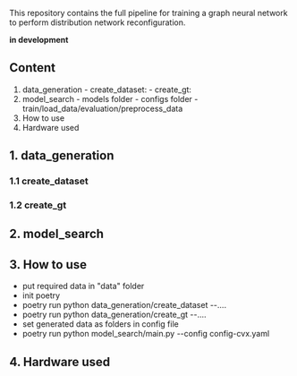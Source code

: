 This repository contains the full pipeline for training a graph neural network to perform distribution network reconfiguration. 

**in development**

## Content
1. data_generation
          - create_dataset:
          - create_gt:
2. model_search
          - models folder
          - configs folder
          - train/load_data/evaluation/preprocess_data
3. How to use
4. Hardware used

## 1. data_generation

### 1.1 create_dataset

### 1.2 create_gt

## 2. model_search

## 3. How to use

- put required data in "data" folder
- init poetry
- poetry run python data_generation/create_dataset --....
- poetry run python data_generation/create_gt --.... 
- set generated data as folders in config file
- poetry run python model_search/main.py --config config-cvx.yaml
  
## 4. Hardware used
